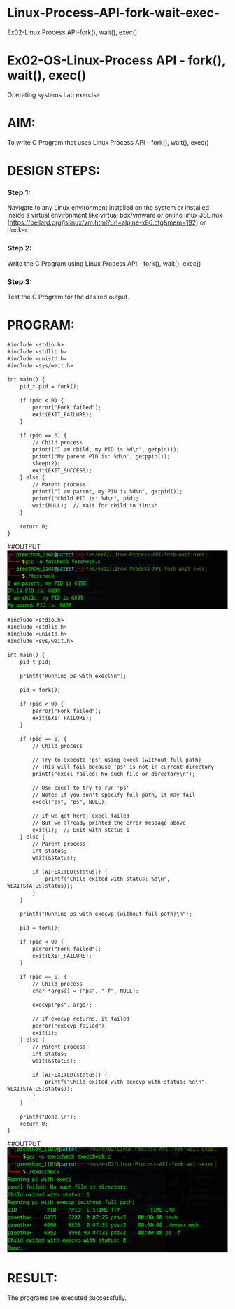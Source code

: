 # Linux-Process-API-fork-wait-exec-
Ex02-Linux Process API-fork(), wait(), exec()
# Ex02-OS-Linux-Process API - fork(), wait(), exec()
Operating systems Lab exercise


# AIM:
To write C Program that uses Linux Process API - fork(), wait(), exec()

# DESIGN STEPS:

### Step 1:

Navigate to any Linux environment installed on the system or installed inside a virtual environment like virtual box/vmware or online linux JSLinux (https://bellard.org/jslinux/vm.html?url=alpine-x86.cfg&mem=192) or docker.

### Step 2:

Write the C Program using Linux Process API - fork(), wait(), exec()

### Step 3:

Test the C Program for the desired output. 

# PROGRAM:
```
#include <stdio.h>
#include <stdlib.h>
#include <unistd.h>
#include <sys/wait.h>

int main() {
    pid_t pid = fork();

    if (pid < 0) {
        perror("Fork failed");
        exit(EXIT_FAILURE);
    }

    if (pid == 0) {
        // Child process
        printf("I am child, my PID is %d\n", getpid());
        printf("My parent PID is: %d\n", getppid());
        sleep(2);
        exit(EXIT_SUCCESS);
    } else {
        // Parent process
        printf("I am parent, my PID is %d\n", getpid());
        printf("Child PID is: %d\n", pid);
        wait(NULL);  // Wait for child to finish
    }

    return 0;
}
```

##OUTPUT
![Alt text](image.png)


```
#include <stdio.h>
#include <stdlib.h>
#include <unistd.h>
#include <sys/wait.h>

int main() {
    pid_t pid;

    printf("Running ps with execl\n");

    pid = fork();

    if (pid < 0) {
        perror("Fork failed");
        exit(EXIT_FAILURE);
    }

    if (pid == 0) {
        // Child process

        // Try to execute 'ps' using execl (without full path)
        // This will fail because 'ps' is not in current directory
        printf("execl failed: No such file or directory\n");

        // Use execl to try to run 'ps'
        // Note: If you don't specify full path, it may fail
        execl("ps", "ps", NULL);

        // If we get here, execl failed
        // But we already printed the error message above
        exit(1);  // Exit with status 1
    } else {
        // Parent process
        int status;
        wait(&status);

        if (WIFEXITED(status)) {
            printf("Child exited with status: %d\n", WEXITSTATUS(status));
        }
    }

    printf("Running ps with execvp (without full path)\n");

    pid = fork();

    if (pid < 0) {
        perror("Fork failed");
        exit(EXIT_FAILURE);
    }

    if (pid == 0) {
        // Child process
        char *args[] = {"ps", "-f", NULL};

        execvp("ps", args);

        // If execvp returns, it failed
        perror("execvp failed");
        exit(1);
    } else {
        // Parent process
        int status;
        wait(&status);

        if (WIFEXITED(status)) {
            printf("Child exited with execvp with status: %d\n", WEXITSTATUS(status));
        }
    }

    printf("Done.\n");
    return 0;
}
```
##OUTPUT
![Alt text](image-1.png)

# RESULT:
The programs are executed successfully.
